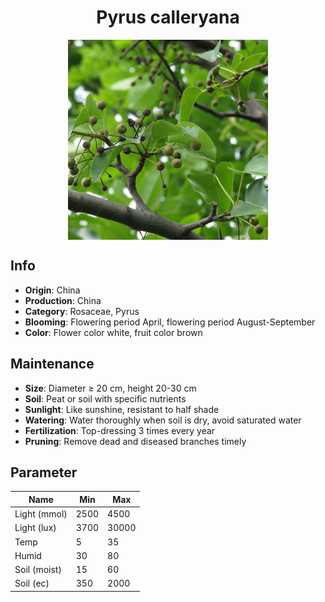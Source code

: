 <h1 align='center'>Pyrus calleryana</h1>
<p align="center">
    <img 
        align='center'
        width='320'
        src="../images/pyrus calleryana.png" 
        alt='Pyrus calleryana' />
</p>

## Info

 - **Origin**: China
 - **Production**: China
 - **Category**: Rosaceae, Pyrus
 - **Blooming**: Flowering period April, flowering period August-September
 - **Color**: Flower color white, fruit color brown

## Maintenance

 - **Size**: Diameter ≥ 20 cm, height 20-30 cm
 - **Soil**: Peat or soil with specific nutrients
 - **Sunlight**: Like sunshine, resistant to half shade
 - **Watering**: Water thoroughly when soil is dry, avoid saturated water
 - **Fertilization**: Top-dressing 3 times every year
 - **Pruning**: Remove dead and diseased branches timely

## Parameter

| Name         | Min  | Max   |
|--------------|------|-------|
| Light (mmol) | 2500 | 4500  |
| Light (lux)  | 3700 | 30000 |
| Temp         | 5    | 35    |
| Humid        | 30   | 80    |
| Soil (moist) | 15   | 60    |
| Soil (ec)    | 350  | 2000  |